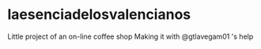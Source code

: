 # laesenciadelosvalencianos

Little project of an on-line coffee shop
Making it with @gtlavegam01 's help
